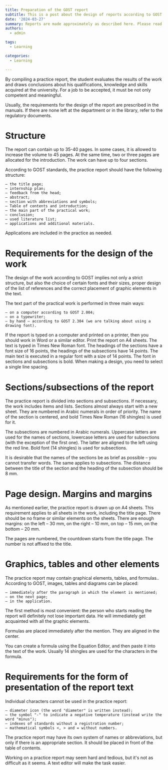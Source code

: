 ```yaml
---
title: Preparation of the GOST report
subtitle: This is a post about the design of reports according to GOST
date: '2024-03-27'
summary: Reports are made approximately as described here. Please read it
authors:
  - admin

tags:
  - Learning

categories:
  - Learning

---
```


By compiling a practice report, the student evaluates the results of the work and draws conclusions about his qualifications, knowledge and skills acquired at the university. For a job to be accepted, it must be not only competent and meaningful.

Usually, the requirements for the design of the report are prescribed in the manuals. If there are none left at the department or in the library, refer to the regulatory documents. 

# Structure

 The report can contain up to 35-40 pages. In some cases, it is allowed to increase the volume to 45 pages. At the same time, two or three pages are allocated for the introduction. The work can have up to four sections.

According to GOST standards, the practice report should have the following structure:

	— the title page;
	— internship plan;
	— feedback from the head;
	— abstract;
	— section with abbreviations and symbols;
	— Table of contents and introduction;
	— the main part of the practical work;
	— conclusion;
	— used literature list;
	— applications and additional materials.

Applications are included in the practice as needed. 

# Requirements for the design of the work

 The design of the work according to GOST implies not only a strict structure, but also the choice of certain fonts and their sizes, proper design of the list of references and the correct placement of graphic elements in the text.

The text part of the practical work is performed in three main ways:

	— on a computer according to GOST 2.004;
	— on a typewriter;
	— by hand – according to GOST 2.304 (we are talking about using a drawing font).

If the report is typed on a computer and printed on a printer, then you should work in Word or a similar editor. Print the report on A4 sheets. The text is typed in Times New Roman font. The headings of the sections have a font size of 16 points, the headings of the subsections have 14 points. The main text is executed in a regular font with a size of 14 points. The font in sections and subsections is bold. When making a design, you need to select a single line spacing.

# Sections/subsections of the report

The practice report is divided into sections and subsections. If necessary, the work includes items and lists. Sections almost always start with a new sheet. They are numbered in Arabic numerals in order of priority. The name of the section is centered, and bold Times New Roman (16 shingles) is used for it.

The subsections are numbered in Arabic numerals. Uppercase letters are used for the names of sections, lowercase letters are used for subsections (with the exception of the first one). The latter are aligned to the left using the red line. Bold font (14 shingles) is used for subsections.

It is desirable that the names of the sections be as brief as possible – you cannot transfer words. The same applies to subsections. The distance between the title of the section and the heading of the subsection should be 8 mm. 

# Page design. Margins and margins

As mentioned earlier, the practice report is drawn up on A4 sheets. This requirement applies to all sheets in the work, including the title page. There should be no frame or similar elements on the sheets. There are enough margins: on the left – 30 mm, on the right – 10 mm, on top – 15 mm, on the bottom – 20 mm.

The pages are numbered, the countdown starts from the title page. The number is not affixed to the title. 

# Graphics, tables and other elements

The practice report may contain graphical elements, tables, and formulas.. According to GOST, images, tables and diagrams can be placed:

	— immediately after the paragraph in which the element is mentioned;
	— on the next page;
	— in the application.

The first method is most convenient: the person who starts reading the report will definitely not lose important data. He will immediately get acquainted with all the graphic elements.

Formulas are placed immediately after the mention. They are aligned in the center.

You can create a formula using the Equation Editor, and then paste it into the text of the work. Usually 14 shingles are used for the characters in the formula. 

# Requirements for the form of presentation of the report text

Individual characters cannot be used in the practice report:

	— diameter icon (the word "diameter" is written instead);
	— the symbol "-" to indicate a negative temperature (instead write the word "minus");
	— indexes of standards without a registration number;
	— mathematical symbols <, > and = without numbers.

The practice report may have its own system of names or abbreviations, but only if there is an appropriate section. It should be placed in front of the table of contents.

Working on a practice report may seem hard and tedious, but it's not as difficult as it seems. A text editor will make the task easier.

